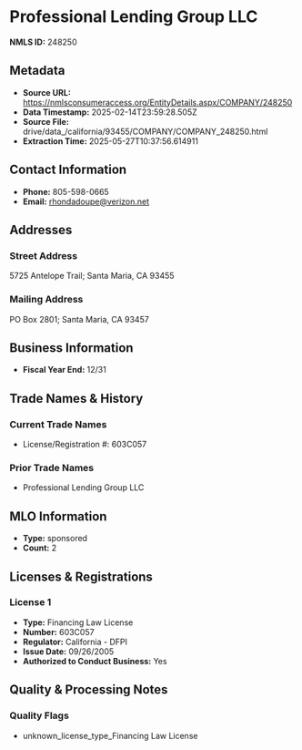 # Professional Lending Group LLC

**NMLS ID:** 248250

## Metadata
- **Source URL:** https://nmlsconsumeraccess.org/EntityDetails.aspx/COMPANY/248250
- **Data Timestamp:** 2025-02-14T23:59:28.505Z
- **Source File:** drive/data_/california/93455/COMPANY/COMPANY_248250.html
- **Extraction Time:** 2025-05-27T10:37:56.614911

## Contact Information
- **Phone:** 805-598-0665
- **Email:** rhondadoupe@verizon.net

## Addresses
### Street Address
5725 Antelope Trail; Santa Maria, CA 93455

### Mailing Address
PO Box 2801; Santa Maria, CA 93457

## Business Information
- **Fiscal Year End:** 12/31

## Trade Names & History
### Current Trade Names
- License/Registration #: 603C057

### Prior Trade Names
- Professional Lending Group LLC

## MLO Information
- **Type:** sponsored
- **Count:** 2

## Licenses & Registrations

### License 1
- **Type:** Financing Law License
- **Number:** 603C057
- **Regulator:** California - DFPI
- **Issue Date:** 09/26/2005
- **Authorized to Conduct Business:** Yes

## Quality & Processing Notes
### Quality Flags
- unknown_license_type_Financing Law License
